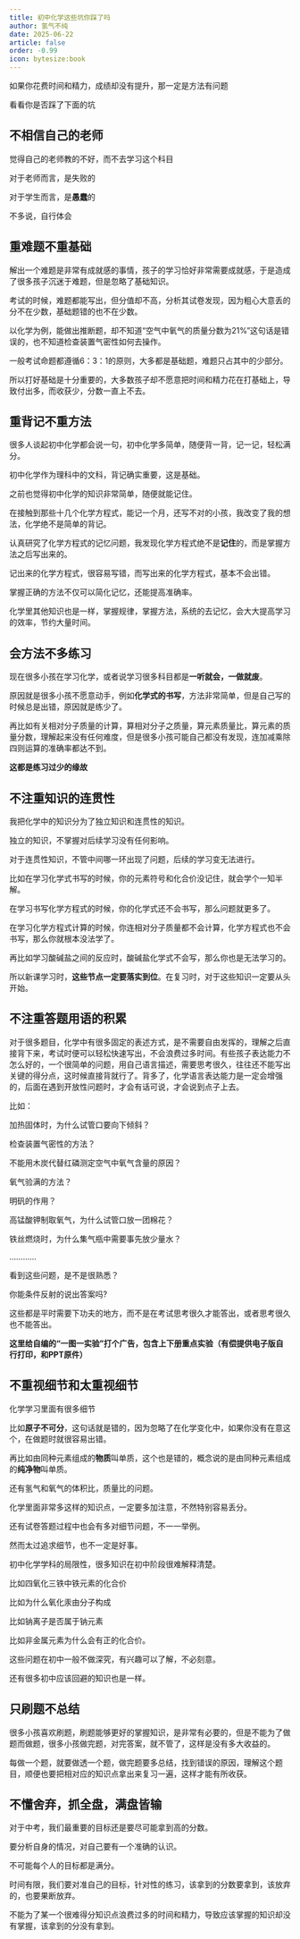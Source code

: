 ```yaml
---
title: 初中化学这些坑你踩了吗
author: 氢气不纯
date: 2025-06-22
article: false
order: -0.99
icon: bytesize:book
---
```


如果你花费时间和精力，成绩却没有提升，那一定是方法有问题

看看你是否踩了下面的坑

## 不相信自己的老师

觉得自己的老师教的不好，而不去学习这个科目

对于老师而言，是失败的

对于学生而言，是**愚蠢**的

不多说，自行体会

## 重难题不重基础

解出一个难题是非常有成就感的事情，孩子的学习恰好非常需要成就感，于是造成了很多孩子沉迷于难题，但是忽略了基础知识。

考试的时候，难题都能写出，但分值却不高，分析其试卷发现，因为粗心大意丢的分不在少数，基础题错的也不在少数。

以化学为例，能做出推断题，却不知道“空气中氧气的质量分数为21%”这句话是错误的，也不知道检查装置气密性如何去操作。

一般考试命题都遵循6：3：1的原则，大多都是基础题，难题只占其中的少部分。

所以打好基础是十分重要的，大多数孩子却不愿意把时间和精力花在打基础上，导致付出多，而收获少，分数一直上不去。

## 重背记不重方法

很多人谈起初中化学都会说一句，初中化学多简单，随便背一背，记一记，轻松满分。

初中化学作为理科中的文科，背记确实重要，这是基础。

之前也觉得初中化学的知识非常简单，随便就能记住。

在接触到那些十几个化学方程式，能记一个月，还写不对的小孩，我改变了我的想法，化学绝不是简单的背记。

认真研究了化学方程式的记忆问题，我发现化学方程式绝不是**记住**的，而是掌握方法之后写出来的。

记出来的化学方程式，很容易写错，而写出来的化学方程式，基本不会出错。

掌握正确的方法不仅可以简化记忆，还能提高准确率。

化学里其他知识也是一样，掌握规律，掌握方法，系统的去记忆，会大大提高学习的效率，节约大量时间。

## 会方法不多练习

现在很多小孩在学习化学，或者说学习很多科目都是**一听就会，一做就废**。

原因就是很多小孩不愿意动手，例如**化学式的书写**，方法非常简单，但是自己写的时候总是出错，原因就是练少了。

再比如有关相对分子质量的计算，算相对分子之质量，算元素质量比，算元素的质量分数，理解起来没有任何难度，但是很多小孩可能自己都没有发现，连加减乘除四则运算的准确率都达不到。

**这都是练习过少的缘故**

## 不注重知识的连贯性

我把化学中的知识分为了独立知识和连贯性的知识。

独立的知识，不掌握对后续学习没有任何影响。

对于连贯性知识，不管中间哪一环出现了问题，后续的学习变无法进行。

 比如在学习化学式书写的时候，你的元素符号和化合价没记住，就会学个一知半解。

在学习书写化学方程式的时候，你的化学式还不会书写，那么问题就更多了。

在学习化学方程式计算的时候，你连相对分子质量都不会计算，化学方程式也不会书写，那么你就根本没法学了。

再比如学习酸碱盐之间的反应时，酸碱盐化学式不会写，那么你也是无法学习的。

所以新课学习时，**这些节点一定要落实到位**。在复习时，对于这些知识一定要从头开始。

## 不注重答题用语的积累

对于很多题目，化学中有很多固定的表述方式，是不需要自由发挥的，理解之后直接背下来，考试时便可以轻松快速写出，不会浪费过多时间。有些孩子表达能力不怎么好的，一个很简单的问题，用自己语言描述，需要思考很久，往往还不能写出关键的得分点，这时候直接背就行了。背多了，化学语言表达能力是一定会增强的，后面在遇到开放性问题时，才会有话可说，才会说到点子上去。

比如：

加热固体时，为什么试管口要向下倾斜？

检查装置气密性的方法？

不能用木炭代替红磷测定空气中氧气含量的原因？

氧气验满的方法？

明矾的作用？

高锰酸钾制取氧气，为什么试管口放一团棉花？

铁丝燃烧时，为什么集气瓶中需要事先放少量水？

…………

看到这些问题，是不是很熟悉？

你能条件反射的说出答案吗?

这些都是平时需要下功夫的地方，而不是在考试思考很久才能答出，或者思考很久也不能答出。

**这里给自编的“一图一实验”打个广告，包含上下册重点实验（有偿提供电子版自行打印，和PPT原件）**

## 不重视细节和太重视细节

化学学习里面有很多细节

比如**原子不可分**，这句话就是错的，因为忽略了在化学变化中，如果你没有在意这个，在做题时就很容易出错。

再比如由同种元素组成的**物质**叫单质，这个也是错的，概念说的是由同种元素组成的**纯净物**叫单质。

还有氢气和氧气的体积比，质量比的问题。

化学里面非常多这样的知识点，一定要多加注意，不然特别容易丢分。

还有试卷答题过程中也会有多对细节问题，不一一举例。

然而太过追求细节，也不一定是好事。

初中化学学科的局限性，很多知识在初中阶段很难解释清楚。

比如四氧化三铁中铁元素的化合价

比如为什么氧化汞由分子构成

比如钠离子是否属于钠元素

比如非金属元素为什么会有正的化合价。

这些问题在初中一般不做深究，有兴趣可以了解，不必刻意。

还有很多初中应该回避的知识也是一样。

## 只刷题不总结

很多小孩喜欢刷题，刷题能够更好的掌握知识，是非常有必要的，但是不能为了做题而做题，很多小孩做完题，对完答案，就不管了，这样是没有多大收益的。

每做一个题，就要做透一个题，做完题要多总结，找到错误的原因，理解这个题目，顺便也要把相对应的知识点拿出来复习一遍，这样才能有所收获。

## 不懂舍弃，抓全盘，满盘皆输

对于中考，我们最重要的目标还是要尽可能拿到高的分数。

要分析自身的情况，对自己要有一个准确的认识。

不可能每个人的目标都是满分。

时间有限，我们要对准自己的目标，针对性的练习，该拿到的分数要拿到，该放弃的，也要果断放弃。

不能为了某一个很难得分知识点浪费过多的时间和精力，导致应该掌握的知识却没有掌握，该拿到的分没有拿到。